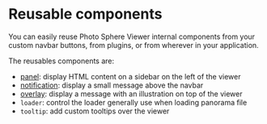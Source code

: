 # Reusable components

You can easily reuse Photo Sphere Viewer internal components from your custom navbar buttons, from plugins, or from wherever in your application.

The reusables components are:
- [panel](panel.md): display HTML content on a sidebar on the left of the viewer
- [notification](notification.md): display a small message above the navbar
- [overlay](overlay.md): display a message with an illustration on top of the viewer
- `loader`: control the loader generally use when loading panorama file
- `tooltip`: add custom tooltips over the viewer
